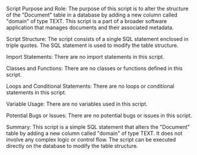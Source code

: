 Script Purpose and Role:
The purpose of this script is to alter the structure of the "Document" table in a database by adding a new column called "domain" of type TEXT. This script is a part of a broader software application that manages documents and their associated metadata.

Script Structure:
The script consists of a single SQL statement enclosed in triple quotes. The SQL statement is used to modify the table structure.

Import Statements:
There are no import statements in this script.

Classes and Functions:
There are no classes or functions defined in this script.

Loops and Conditional Statements:
There are no loops or conditional statements in this script.

Variable Usage:
There are no variables used in this script.

Potential Bugs or Issues:
There are no potential bugs or issues in this script.

Summary:
This script is a simple SQL statement that alters the "Document" table by adding a new column called "domain" of type TEXT. It does not involve any complex logic or control flow. The script can be executed directly on the database to modify the table structure.